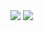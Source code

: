 <!-- My GitHub stats -->
<img src="https://github-readme-stats-git-master-tmrsich.vercel.app/api?username=tmrsich&theme=algolia&show_icons=true&count_private=true&include_all_commits=true"/>

<!-- My top languages -->
<img src="https://github-readme-stats-tmrsich.vercel.app/api/top-langs/?username=tmrsich&theme=algolia&count_private=true&langs_count=50&layout=compact"/>
